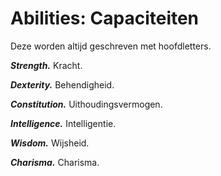 # Abilities: Capaciteiten

Deze worden altijd geschreven met hoofdletters.

**_Strength._**
Kracht.

**_Dexterity._**
Behendigheid.

**_Constitution._**
Uithoudingsvermogen.

**_Intelligence._**
Intelligentie.

**_Wisdom._**
Wijsheid.

**_Charisma._**
Charisma.
